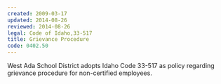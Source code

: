 ```yaml
---
created: 2009-03-17
updated: 2014-08-26
reviewed: 2014-08-26
legal: Code of Idaho,33-517
title: Grievance Procedure
code: 0402.50
---
```


West Ada School District adopts Idaho Code 33-517 as policy regarding grievance procedure for non-certified employees.

